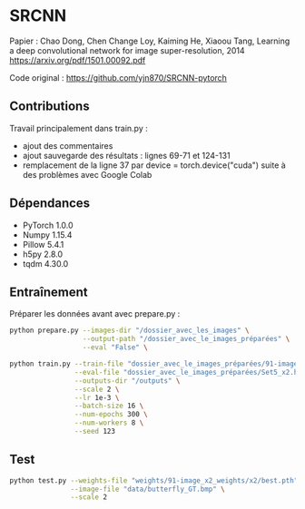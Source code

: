 # SRCNN

Papier :  Chao Dong, Chen Change Loy, Kaiming He, Xiaoou Tang, Learning a deep convolutional network for image super-resolution, 2014
https://arxiv.org/pdf/1501.00092.pdf

Code original : https://github.com/yjn870/SRCNN-pytorch

## Contributions

Travail principalement dans train.py :
- ajout des commentaires
- ajout sauvegarde des résultats : lignes 69-71 et 124-131
- remplacement de la ligne 37 par device = torch.device("cuda") suite à des problèmes avec Google Colab

## Dépendances

- PyTorch 1.0.0
- Numpy 1.15.4
- Pillow 5.4.1
- h5py 2.8.0
- tqdm 4.30.0

## Entraînement

Préparer les données avant avec prepare.py :

```bash
python prepare.py --images-dir "/dossier_avec_les_images" \
                  --output-path "/dossier_avec_le_images_préparées" \
                  --eval "False" \
```

```bash
python train.py --train-file "dossier_avec_le_images_préparées/91-image_x2.h5" \
                --eval-file "dossier_avec_le_images_préparées/Set5_x2.h5" \
                --outputs-dir "/outputs" \
                --scale 2 \
                --lr 1e-3 \
                --batch-size 16 \
                --num-epochs 300 \
                --num-workers 8 \
                --seed 123                
```

## Test

```bash
python test.py --weights-file "weights/91-image_x2_weights/x2/best.pth" \
               --image-file "data/butterfly_GT.bmp" \
               --scale 2
```

